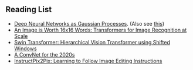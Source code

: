 ## Reading List

- [Deep Neural Networks as Gaussian Processes](https://arxiv.org/abs/1711.00165). (Also see [this](https://online.kitp.ucsb.edu/online/machine_c19/bahri/pdf/Bahri_Machine19Conf_KITP.pdf))
- [An Image is Worth 16x16 Words: Transformers for Image Recognition at Scale](https://arxiv.org/abs/2010.11929v2)
- [Swin Transformer: Hierarchical Vision Transformer using Shifted Windows](https://arxiv.org/abs/2103.14030)
- [A ConvNet for the 2020s](https://arxiv.org/abs/2201.03545)
- [InstructPix2Pix: Learning to Follow Image Editing Instructions](https://arxiv.org/abs/2211.09800)

